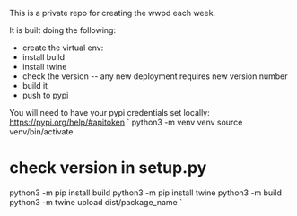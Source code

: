 This is a private repo for creating the wwpd each week.

It is built doing the following:
- create the virtual env:
- install build
- install twine
- check the version -- any new deployment requires new version number
- build it
- push to pypi


You will need to have your pypi credentials set locally:
https://pypi.org/help/#apitoken
`
python3 -m venv venv
source venv/bin/activate
# check version in setup.py
python3 -m pip install build
python3 -m pip install twine
python3 -m build
python3 -m twine upload dist/package_name
`